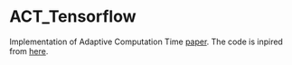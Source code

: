 # ACT_Tensorflow

Implementation of Adaptive Computation Time [paper](https://arxiv.org/pdf/1603.08983v4.pdf). The code is inpired from [here](https://github.com/DeNeutoy/act-tensorflow).

